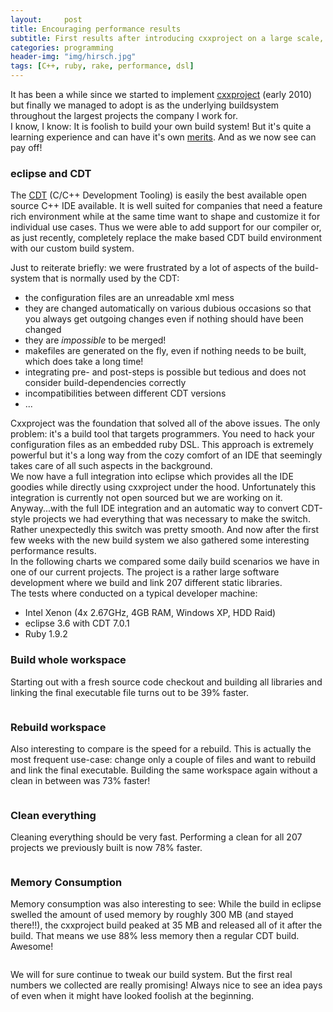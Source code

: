 ```yaml
---
layout:     post
title: Encouraging performance results
subtitle: First results after introducing cxxproject on a large scale, quite promising.
categories: programming
header-img: "img/hirsch.jpg"
tags: [C++, ruby, rake, performance, dsl]
---
```


It has been a while since we started to implement [cxxproject](https://github.com/marcmo/cxxproject) (early 2010) but finally we managed to adopt is as the underlying buildsystem throughout the largest projects the company I work for.  
I know, I know: It is foolish to build your own build system! But it's quite a learning experience and can have it's own [merits]. And as we now see can pay off!  

<div class="jumbotron">

<h3>eclipse and CDT</h3>

The <a href="http://eclipse.org/cdt/">CDT</a> (C/C++ Development Tooling) is easily the best available open source C++ IDE available. It is well suited for companies that need a feature rich environment while at the same time want to shape and customize it for individual use cases. Thus we were able to add support for our compiler or, as just recently, completely replace the make based CDT build environment with our custom build system.

</div>

Just to reiterate briefly: we were frustrated by a lot of aspects of the build-system that is normally used by the CDT: 

* the configuration files are an unreadable xml mess
* they are changed automatically on various dubious occasions so that you always get outgoing changes even if nothing should have been changed
* they are *impossible* to be merged!
* makefiles are generated on the fly, even if nothing needs to be built, which does take a long time!
* integrating pre- and post-steps is possible but tedious and does not consider build-dependencies correctly
* incompatibilities between different CDT versions
* ...

Cxxproject was the foundation that solved all of the above issues. The only problem: it's a build tool that targets programmers. You need to hack your configuration files as an embedded ruby DSL. This approach is extremely powerful but it's a long way from the cozy comfort of an IDE that seemingly takes care of all such aspects in the background.  
We now have a full integration into eclipse which provides all the IDE goodies while directly using cxxproject under the hood. Unfortunately this integration is currently not open sourced but we are working on it.  
Anyway...with the full IDE integration and an automatic way to convert CDT-style projects we had everything that was necessary to make the switch. Rather unexpectedly this switch was pretty smooth. And now after the first few weeks with the new build system we also gathered some interesting performance results.  
In the following charts we compared some daily build scenarios we have in one of our current projects. The project is a rather large software development where we build and link 207 different static libraries.  
The tests where conducted on a typical developer machine:

[merits]: /posts/2011-06-12-cxxproject.html

* Intel Xenon (4x 2.67GHz, 4GB RAM, Windows XP, HDD Raid)
* eclipse 3.6 with CDT 7.0.1
* Ruby 1.9.2

### Build whole workspace

Starting out with a fresh source code checkout and building all libraries and linking the final executable file turns out to be 39% faster.

<img class="img-responsive" src="{{ site.baseurl }}/img/cxxproject_results/buildWorkspace.png" alt="">

### Rebuild workspace

Also interesting to compare is the speed for a rebuild. This is actually the most frequent use-case: change only a couple of files and want to rebuild and link the final executable.
Building the same workspace again without a clean in between was 73% faster!

<img class="img-responsive" src="{{ site.baseurl }}/img/cxxproject_results/rebuildWorkspace.png" alt="">

### Clean everything

Cleaning everything should be very fast. Performing a clean for all 207 projects we previously built is now 78% faster.

<img class="img-responsive" src="{{ site.baseurl }}/img/cxxproject_results/cleanEverything.png" alt="">

### Memory Consumption

Memory consumption was also interesting to see: While the build in eclipse swelled the amount of used memory by roughly 300 MB (and stayed there!!), the cxxproject build peaked at 35 MB and released all of it after the build.
That means we use 88% less memory then a regular CDT build. Awesome!

<img class="img-responsive" src="{{ site.baseurl }}/img/cxxproject_results/memoryConsumption.png" alt="">

We will for sure continue to tweak our build system. But the first real numbers we collected are really promising! Always nice to see an idea pays of even when it might have looked foolish at the beginning.

